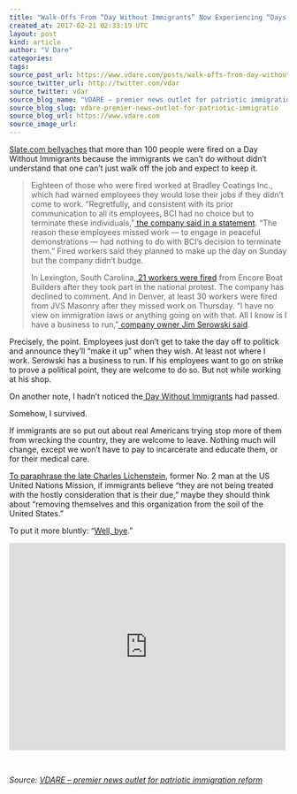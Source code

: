 ```yaml
---
title: "Walk-Offs From “Day Without Immigrants” Now Experiencing “Days Without Jobs”"
created_at: 2017-02-21 02:33:19 UTC
layout: post
kind: article
author: "V Dare"
categories: 
tags: 
source_post_url: https://www.vdare.com/posts/walk-offs-from-day-without-immigrants-now-experiencing-days-without-jobs
source_twitter_url: http://twitter.com/vdar
source_twitter: vdar
source_blog_name: "VDARE – premier news outlet for patriotic immigration reform"
source_blog_slug: vdare-premier-news-outlet-for-patriotic-immigratio
source_blog_url: https://www.vdare.com
source_image_url: 
---
```

<div class="pf-content"><p><a href="http://www.slate.com/blogs/the_slatest/2017/02/19/dozens_fired_after_joining_day_without_immigrants_protests.html">Slate.com bellyaches</a> that more than 100 people were fired on a Day Without Immigrants because the immigrants we can’t do without didn’t understand that one can’t just walk off the job and expect to keep it.</p>
<blockquote><p>Eighteen of those who were fired worked at Bradley Coatings Inc., which had warned employees they would lose their jobs if they didn’t come to work. &#8220;Regretfully, and consistent with its prior communication to all its employees, BCI had no choice but to terminate these individuals,”<a href="http://www.abc2news.com/news/national/18-people-fired-after-participating-in-a-day-without-immigrants"> the company said in a statement</a>. “The reason these employees missed work — to engage in peaceful demonstrations — had nothing to do with BCI’s decision to terminate them.” Fired workers said they planned to make up the day on Sunday but the company didn’t budge.</p>
<p>In Lexington, South Carolina,<a href="http://www.wltx.com/news/21-people-fired-after-taking-part-in-a-day-without-immigrants/409472952"> 21 workers were fired</a> from Encore Boat Builders after they took part in the national protest. The company has declined to comment. And in Denver, at least 30 workers were fired from JVS Masonry after they missed work on Thursday. “I have no view on immigration laws or anything going on with that. All I know is I have a business to run,”<a href="http://kdvr.com/2017/02/18/local-workers-fired-for-taking-park-in-a-day-without-immigrants/"> company owner Jim Serowski said</a>.</p><!-- TAG START { player: "7518-804336-VDare - Outstream - Rev", owner: "ONE Video by AOL", for: "ONE Video by AOL" - BEINJS } --><div id="57966237cc52c74a5e1363c4" class="vdb_player vdb_57966237cc52c74a5e1363c456bcd17ce4b018167fea5539">    <script type="text/javascript" src="//delivery.vidible.tv/jsonp/pid=57966237cc52c74a5e1363c4/56bcd17ce4b018167fea5539_bein.js"></script></div><!-- TAG END { date: 07/25/16 } --></blockquote>
<p>Precisely, the point. Employees just don’t get to take the day off to politick and announce they’ll “make it up” when they wish. At least not where I work. Serowski has a business to run. If his employees want to go on strike to prove a political point, they are welcome to do so. But not while working at his shop.</p>
<p>On another note, I hadn’t noticed the<a href="https://www.google.com/search?q=day+without+immigrants&amp;ie=utf-8&amp;oe=utf-8"> Day Without Immigrants</a> had passed.</p>
<p>Somehow, I survived.</p>
<p>If immigrants are so put out about real Americans trying stop more of them from wrecking the country, they are welcome to leave. Nothing much will change, except we won&#8217;t have to pay to incarcerate and educate them, or for their medical care.</p>
<p><a href="http://www.nytimes.com/2002/08/31/world/charles-m-lichenstein-75-american-envoy-at-the-un.html">To paraphrase the late Charles Lichenstein</a>, former No. 2 man at the US United Nations Mission, if immigrants believe “they are not being treated with the hostly consideration that is their due,” maybe they should think about “removing themselves and this organization from the soil of the United States.”</p>
<p>To put it more bluntly: “<a title="" href="https://www.youtube.com/watch?v=i0BTdo6qGwo">Well, bye</a>.”</p>
<p><iframe width="500" height="375" src="https://www.youtube.com/embed/i0BTdo6qGwo?feature=oembed" frameborder="0" allowfullscreen></iframe></p>
<p>&nbsp;</p>
</div><div class="">
    <i>Source: <a href="https://www.vdare.com">VDARE – premier news outlet for patriotic immigration reform</a></i>
</div>
